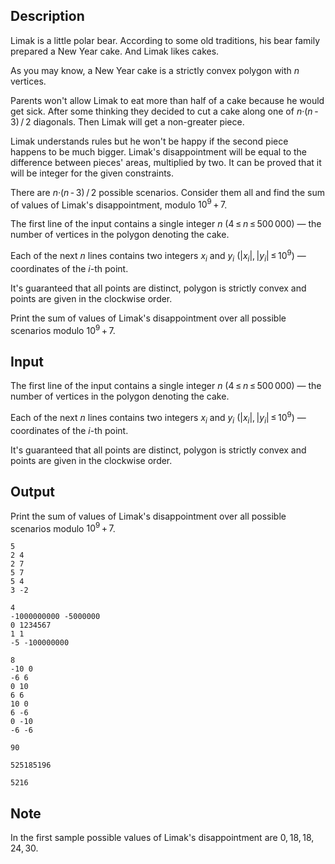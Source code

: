 ## Description

<div><p>Limak is a little polar bear. According to some old traditions, his bear family prepared a New Year cake. And Limak likes cakes.</p><p>As you may know, a New Year cake is a strictly convex polygon with <span class="tex-span"><i>n</i></span> vertices.</p><p>Parents won't allow Limak to eat more than half of a cake because he would get sick. After some thinking they decided to cut a cake along one of <span class="tex-span"><i>n</i>·(<i>n</i> - 3) / 2</span> diagonals. Then Limak will get a non-greater piece.</p><p>Limak understands rules but he won't be happy if the second piece happens to be much bigger. Limak's disappointment will be equal to the difference between pieces' areas, multiplied by two. It can be proved that it will be integer for the given constraints.</p><p>There are <span class="tex-span"><i>n</i>·(<i>n</i> - 3) / 2</span> possible scenarios. Consider them all and find the sum of values of Limak's disappointment, modulo <span class="tex-span">10<sup class="upper-index">9</sup> + 7</span>.</p></div><div class="input-specification"><p>The first line of the input contains a single integer <span class="tex-span"><i>n</i></span> (<span class="tex-span">4 ≤ <i>n</i> ≤ 500 000</span>)&nbsp;— the number of vertices in the polygon denoting the cake.</p><p>Each of the next <span class="tex-span"><i>n</i></span> lines contains two integers <span class="tex-span"><i>x</i><sub class="lower-index"><i>i</i></sub></span> and <span class="tex-span"><i>y</i><sub class="lower-index"><i>i</i></sub></span> (<span class="tex-span">|<i>x</i><sub class="lower-index"><i>i</i></sub>|, |<i>y</i><sub class="lower-index"><i>i</i></sub>| ≤ 10<sup class="upper-index">9</sup></span>)&nbsp;— coordinates of the <span class="tex-span"><i>i</i></span>-th point.</p><p>It's guaranteed that all points are distinct, polygon is strictly convex and points are given in the clockwise order.</p></div><div class="output-specification"><p>Print the sum of values of Limak's disappointment over all possible scenarios modulo <span class="tex-span">10<sup class="upper-index">9</sup> + 7</span>.</p></div>

## Input

<p>The first line of the input contains a single integer <span class="tex-span"><i>n</i></span> (<span class="tex-span">4 ≤ <i>n</i> ≤ 500 000</span>)&nbsp;— the number of vertices in the polygon denoting the cake.</p><p>Each of the next <span class="tex-span"><i>n</i></span> lines contains two integers <span class="tex-span"><i>x</i><sub class="lower-index"><i>i</i></sub></span> and <span class="tex-span"><i>y</i><sub class="lower-index"><i>i</i></sub></span> (<span class="tex-span">|<i>x</i><sub class="lower-index"><i>i</i></sub>|, |<i>y</i><sub class="lower-index"><i>i</i></sub>| ≤ 10<sup class="upper-index">9</sup></span>)&nbsp;— coordinates of the <span class="tex-span"><i>i</i></span>-th point.</p><p>It's guaranteed that all points are distinct, polygon is strictly convex and points are given in the clockwise order.</p>

## Output

<p>Print the sum of values of Limak's disappointment over all possible scenarios modulo <span class="tex-span">10<sup class="upper-index">9</sup> + 7</span>.</p>





```input1
5
2 4
2 7
5 7
5 4
3 -2

```




```input2
4
-1000000000 -5000000
0 1234567
1 1
-5 -100000000

```




```input3
8
-10 0
-6 6
0 10
6 6
10 0
6 -6
0 -10
-6 -6

```




```output1
90

```




```output2
525185196

```




```output3
5216

```



## Note

<p>In the first sample possible values of Limak's disappointment are <span class="tex-span">0, 18, 18, 24, 30</span>.</p>
